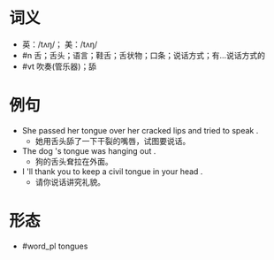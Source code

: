 # 词义
- 英：/tʌŋ/； 美：/tʌŋ/
- #n 舌；舌头；语言；鞋舌；舌状物；口条；说话方式；有…说话方式的
- #vt 吹奏(管乐器)；舔
# 例句
- She passed her tongue over her cracked lips and tried to speak .
	- 她用舌头舔了一下干裂的嘴唇，试图要说话。
- The dog 's tongue was hanging out .
	- 狗的舌头耷拉在外面。
- I 'll thank you to keep a civil tongue in your head .
	- 请你说话讲究礼貌。
# 形态
- #word_pl tongues
